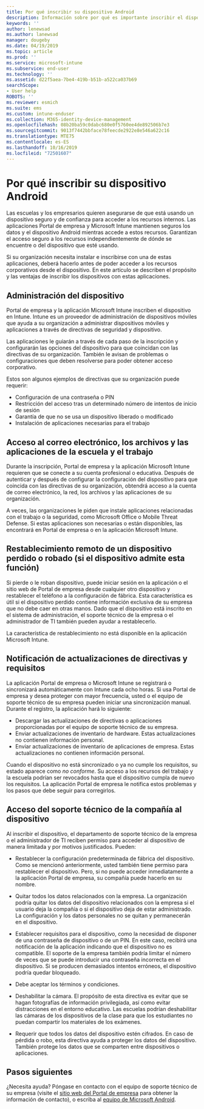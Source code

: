 ```yaml
---
title: Por qué inscribir su dispositivo Android
description: Información sobre por qué es importante inscribir el dispositivo en Intune
keywords: ''
author: lenewsad
ms.author: lanewsad
manager: dougeby
ms.date: 04/19/2019
ms.topic: article
ms.prod: ''
ms.service: microsoft-intune
ms.subservice: end-user
ms.technology: ''
ms.assetid: d22f5aea-7be4-419b-b51b-a522ca037b69
searchScope:
- User help
ROBOTS: ''
ms.reviewer: esmich
ms.suite: ems
ms.custom: intune-enduser
ms.collection: M365-identity-device-management
ms.openlocfilehash: 08b20ba59c0dabc680e0f5760ee4de892506b7e3
ms.sourcegitcommit: 9013f7442bbface78feecde2922e8e546a622c16
ms.translationtype: MTE75
ms.contentlocale: es-ES
ms.lasthandoff: 10/16/2019
ms.locfileid: "72501607"
---
```

# <a name="why-enroll-your-android-device"></a>Por qué inscribir su dispositivo Android  

Las escuelas y los empresarios quieren asegurarse de que está usando un dispositivo seguro y de confianza para acceder a los recursos internos. Las aplicaciones Portal de empresa y Microsoft Intune mantienen seguros los datos y el dispositivo Android mientras accede a estos recursos. Garantizan el acceso seguro a los recursos independientemente de dónde se encuentre o del dispositivo que esté usando. 

Si su organización necesita instalar e inscribirse con una de estas aplicaciones, deberá hacerlo antes de poder acceder a los recursos corporativos desde el dispositivo. En este artículo se describen el propósito y las ventajas de inscribir los dispositivos con estas aplicaciones.  

## <a name="gets-your-device-managed"></a>Administración del dispositivo  
 Portal de empresa y la aplicación Microsoft Intune inscriben el dispositivo en Intune.  Intune es un proveedor de administración de dispositivos móviles que ayuda a su organización a administrar dispositivos móviles y aplicaciones a través de directivas de seguridad y dispositivo. 

Las aplicaciones le guiarán a través de cada paso de la inscripción y configurarán las opciones del dispositivo para que coincidan con las directivas de su organización. También le avisan de problemas o configuraciones que deben resolverse para poder obtener acceso corporativo.  

Estos son algunos ejemplos de directivas que su organización puede requerir:  
* Configuración de una contraseña o PIN
* Restricción del acceso tras un determinado número de intentos de inicio de sesión
* Garantía de que no se usa un dispositivo liberado o modificado
* Instalación de aplicaciones necesarias para el trabajo  

## <a name="gives-you-access-to-work-and-school-apps-work-files-and-email"></a>Acceso al correo electrónico, los archivos y las aplicaciones de la escuela y el trabajo  
Durante la inscripción, Portal de empresa y la aplicación Microsoft Intune requieren que se conecte a su cuenta profesional o educativa.  Después de autenticar y después de configurar la configuración del dispositivo para que coincida con las directivas de su organización, obtendrá acceso a la cuenta de correo electrónico, la red, los archivos y las aplicaciones de su organización.  

A veces, las organizaciones le piden que instale aplicaciones relacionadas con el trabajo o la seguridad, como Microsoft Office o Mobile Threat Defense. Si estas aplicaciones son necesarias o están disponibles, las encontrará en Portal de empresa o en la aplicación Microsoft Intune.

## <a name="lets-you-remotely-reset-a-lost-or-stolen-device-if-device-supports-it"></a>Restablecimiento remoto de un dispositivo perdido o robado (si el dispositivo admite esta función)
Si pierde o le roban dispositivo, puede iniciar sesión en la aplicación o el sitio web de Portal de empresa desde cualquier otro dispositivo y restablecer el teléfono a la configuración de fábrica. Esta característica es útil si el dispositivo perdido contiene información exclusiva de su empresa que no debe caer en otras manos. Dado que el dispositivo está inscrito en el sistema de administración, el soporte técnico de la empresa o el administrador de TI también pueden ayudar a restablecerlo.  

La característica de restablecimiento no está disponible en la aplicación Microsoft Intune.  

## <a name="notifies-you-of-policy-updates-and-requirements"></a>Notificación de actualizaciones de directivas y requisitos
La aplicación Portal de empresa o Microsoft Intune se registrará o sincronizará automáticamente con Intune cada ocho horas. Si usa Portal de empresa y desea proteger con mayor frecuencia, usted o el equipo de soporte técnico de su empresa pueden iniciar una sincronización manual. Durante el registro, la aplicación hará lo siguiente:  

* Descargar las actualizaciones de directivas o aplicaciones proporcionadas por el equipo de soporte técnico de su empresa.  
* Enviar actualizaciones de inventario de hardware. Estas actualizaciones no contienen información personal.  
* Enviar actualizaciones de inventario de aplicaciones de empresa. Estas actualizaciones no contienen información personal.  

Cuando el dispositivo no está sincronizado o ya no cumple los requisitos, su estado aparece como *no conforme*. Su acceso a los recursos del trabajo y la escuela podrían ser revocados hasta que el dispositivo cumpla de nuevo los requisitos. La aplicación Portal de empresa le notifica estos problemas y los pasos que debe seguir para corregirlos.  


## <a name="permits-company-support-access-to-your-device"></a>Acceso del soporte técnico de la compañía al dispositivo
Al inscribir el dispositivo, el departamento de soporte técnico de la empresa o el administrador de TI reciben permiso para acceder al dispositivo de manera limitada y por motivos justificados. Pueden:  

* Restablecer la configuración predeterminada de fábrica del dispositivo. Como se mencionó anteriormente, usted también tiene permiso para restablecer el dispositivo. Pero, si no puede acceder inmediatamente a la aplicación Portal de empresa, su compañía puede hacerlo en su nombre.  

* Quitar todos los datos relacionados con la empresa. La organización podría quitar los datos del dispositivo relacionados con la empresa si el usuario deja la compañía o si el dispositivo deja de estar administrado. La configuración y los datos personales no se quitan y permanecerán en el dispositivo.  

* Establecer requisitos para el dispositivo, como la necesidad de disponer de una contraseña de dispositivo o de un PIN. En este caso, recibirá una notificación de la aplicación indicando que el dispositivo no es compatible. El soporte de la empresa también podría limitar el número de veces que se puede introducir una contraseña incorrecta en el dispositivo. Si se producen demasiados intentos erróneos, el dispositivo podría quedar bloqueado.  

* Debe aceptar los términos y condiciones.  

* Deshabilitar la cámara. El propósito de esta directiva es evitar que se hagan fotografías de información privilegiada, así como evitar distracciones en el entorno educativo. Las escuelas podrían deshabilitar las cámaras de los dispositivos de la clase para que los estudiantes no puedan compartir los materiales de los exámenes.  

* Requerir que todos los datos del dispositivo estén cifrados. En caso de pérdida o robo, esta directiva ayuda a proteger los datos del dispositivo. También protege los datos que se comparten entre dispositivos o aplicaciones. 

## <a name="next-steps"></a>Pasos siguientes  

¿Necesita ayuda? Póngase en contacto con el equipo de soporte técnico de su empresa (visite el [sitio web del Portal de empresa](https://go.microsoft.com/fwlink/?linkid=2010980) para obtener la información de contacto), o escriba al <a href="mailto:wintunedroidfbk@microsoft.com?subject=I'm having trouble installing the Company Portal app on my Android device&body=Describe the issue you're experiencing here.">equipo de Microsoft Android</a>.
